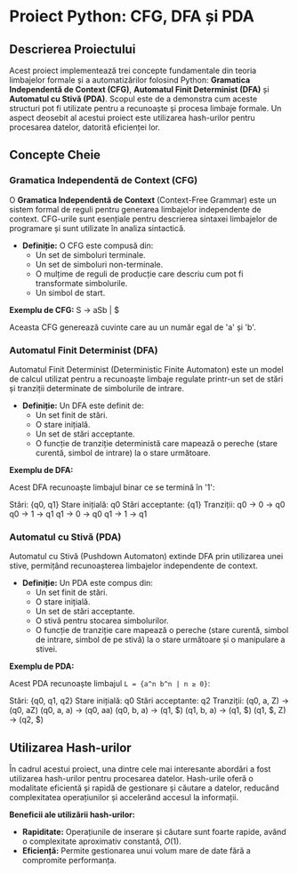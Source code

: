 # Proiect Python: CFG, DFA și PDA

## Descrierea Proiectului

Acest proiect implementează trei concepte fundamentale din teoria limbajelor formale și a automatizărilor folosind Python: **Gramatica Independentă de Context (CFG)**, **Automatul Finit Determinist (DFA)** și **Automatul cu Stivă (PDA)**. Scopul este de a demonstra cum aceste structuri pot fi utilizate pentru a recunoaște și procesa limbaje formale. Un aspect deosebit al acestui proiect este utilizarea hash-urilor pentru procesarea datelor, datorită eficienței lor.

## Concepte Cheie

### Gramatica Independentă de Context (CFG)

O **Gramatica Independentă de Context** (Context-Free Grammar) este un sistem formal de reguli pentru generarea limbajelor independente de context. CFG-urile sunt esențiale pentru descrierea sintaxei limbajelor de programare și sunt utilizate în analiza sintactică.

- **Definiție:** O CFG este compusă din:
  - Un set de simboluri terminale.
  - Un set de simboluri non-terminale.
  - O mulțime de reguli de producție care descriu cum pot fi transformate simbolurile.
  - Un simbol de start.

**Exemplu de CFG:**
S → aSb | $

Aceasta CFG generează cuvinte care au un număr egal de 'a' și 'b'.

### Automatul Finit Determinist (DFA)

Automatul Finit Determinist (Deterministic Finite Automaton) este un model de calcul utilizat pentru a recunoaște limbaje regulate printr-un set de stări și tranziții determinate de simbolurile de intrare.

- **Definiție:** Un DFA este definit de:
  - Un set finit de stări.
  - O stare inițială.
  - Un set de stări acceptante.
  - O funcție de tranziție deterministă care mapează o pereche (stare curentă, simbol de intrare) la o stare următoare.

**Exemplu de DFA:**

Acest DFA recunoaște limbajul binar ce se termină în '1':

Stări: {q0, q1}
Stare inițială: q0
Stări acceptante: {q1}
Tranziții:
q0 → 0 → q0
q0 → 1 → q1
q1 → 0 → q0
q1 → 1 → q1

### Automatul cu Stivă (PDA)

Automatul cu Stivă (Pushdown Automaton) extinde DFA prin utilizarea unei stive, permițând recunoașterea limbajelor independente de context.

- **Definiție:** Un PDA este compus din:
  - Un set finit de stări.
  - O stare inițială.
  - Un set de stări acceptante.
  - O stivă pentru stocarea simbolurilor.
  - O funcție de tranziție care mapează o pereche (stare curentă, simbol de intrare, simbol de pe stivă) la o stare următoare și o manipulare a stivei.

**Exemplu de PDA:**

Acest PDA recunoaște limbajul `L = {a^n b^n | n ≥ 0}`:

Stări: {q0, q1, q2}
Stare inițială: q0
Stări acceptante: q2
Tranziții:
(q0, a, Z) → (q0, aZ)
(q0, a, a) → (q0, aa)
(q0, b, a) → (q1, $)
(q1, b, a) → (q1, $)
(q1, $, Z) → (q2, $)
## Utilizarea Hash-urilor

În cadrul acestui proiect, una dintre cele mai interesante abordări a fost utilizarea hash-urilor pentru procesarea datelor. Hash-urile oferă o modalitate eficientă și rapidă de gestionare și căutare a datelor, reducând complexitatea operațiunilor și accelerând accesul la informații.

**Beneficii ale utilizării hash-urilor:**
- **Rapiditate:** Operațiunile de inserare și căutare sunt foarte rapide, având o complexitate aproximativ constantă, $O(1)$.
- **Eficiență:** Permite gestionarea unui volum mare de date fără a compromite performanța.
